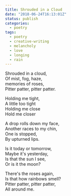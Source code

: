 ```yaml
---
title: Shrouded in a Cloud
date: "2018-06-24T16:13:01Z"
status: publish
categories:
  - poetry
tags:
  - poetry
  - creative-writing
  - melancholy
  - love
  - longing
  - rain
---
```


Shrouded in a cloud,\
Of mist, fog, haze,\
memories of roses,\
Pitter patter, pitter patter.

Holding me tight,\
A little too tight\
Holding me close\
Hold me closer

A drop rolls down my face,\
Another races to my chin,\
One is stopped,\
By upturned lips.

Is it today or tomorrow,\
Maybe it's yesterday,\
Is that the sun I see,\
Or is it the moon?

There's the roses again,\
Is that how rainbows smell?\
Pitter patter, pitter patter,\
All around me.
